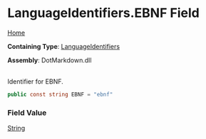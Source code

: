 # LanguageIdentifiers\.EBNF Field

[Home](../../../README.md)

**Containing Type**: [LanguageIdentifiers](../README.md)

**Assembly**: DotMarkdown\.dll

\
Identifier for EBNF\.

```csharp
public const string EBNF = "ebnf"
```

### Field Value

[String](https://docs.microsoft.com/en-us/dotnet/api/system.string)

